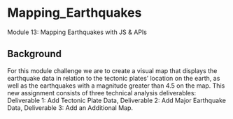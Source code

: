 # Mapping_Earthquakes
Module 13: Mapping Earthquakes with JS &amp; APIs

## Background
For this module challenge we are to create a visual map that displays the earthquake data in relation to the tectonic plates’ location on the earth, as well as the earthquakes with a magnitude greater than 4.5 on the map. This new assignment consists of three technical analysis deliverables: Deliverable 1: Add Tectonic Plate Data, Deliverable 2: Add Major Earthquake Data, Deliverable 3: Add an Additional Map. 

